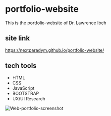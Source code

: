 # portfolio-website
This is the portfolio-website of Dr. Lawrence Ibeh

## site link
https://nextparadym.github.io/portfolio-website/

## tech tools
- HTML 
- CSS
- JavaScript
- BOOTSTRAP
- UX/UI Research

![Web-portfolio-screenshot](https://user-images.githubusercontent.com/49813088/130755776-e3d52ea2-7b92-400f-b1b1-5fc1a120c4b4.png)

